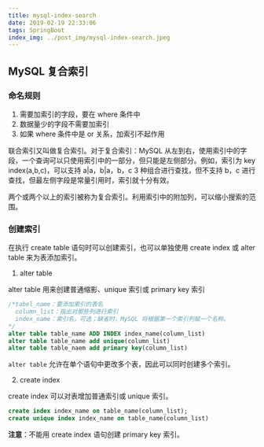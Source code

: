 ```yaml
---
title: mysql-index-search
date: 2019-02-19 22:33:06
tags: SpringBoot
index_img: ../post_img/mysql-index-search.jpeg
---
```


## MySQL 复合索引

### 命名规则

 1. 需要加索引的字段，要在 where 条件中
 2. 数据量少的字段不需要加索引
 3. 如果 where 条件中是 or 关系，加索引不起作用

联合索引又叫做复合索引。对于复合索引：MySQL 从左到右，使用索引中的字段，一个查询可以只使用索引中的一部分，但只能是左侧部分。例如，索引为 key index(a,b,c)，可以支持 a|a，b|a，b，c 3 种组合进行查找，但不支持 b，c 进行查找，但最左侧字段是常量引用时，索引就十分有效。

两个或两个以上的索引被称为复合索引。利用索引中的附加列，可以缩小搜索的范围。

### 创建索引

在执行 create table 语句时可以创建索引，也可以单独使用 create index 或 alter table 来为表添加索引。

 1. alter table

 alter table 用来创建普通缩影、unique 索引或 primary key 索引

```sql
/*tabel_name：要添加索引的表名
  column_list：指出对那些列进行索引
  index_name：索引名，可选；缺省时，MySQL 将根据第一个索引列赋一个名称。
*/
alter table table_name ADD INDEX index_name(column_list)
alter table table_name add unique(column_list)
alter table table_naem add primary key(column_list)
```

`alter table` 允许在单个语句中更改多个表，因此可以同时创建多个索引。

 2. create index

create index 可以对表增加普通索引或 unique 索引。

```sql
create index index_name on table_name(column_list);
create unique index index_name on table_name(column_list)
```

**注意**：不能用 create index 语句创建 primary key 索引。